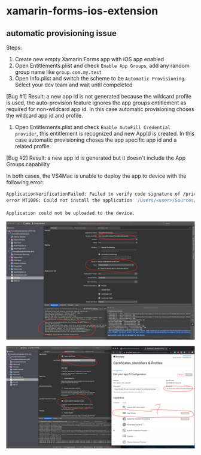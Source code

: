 # xamarin-forms-ios-extension

## automatic provisioning issue

Steps:

1. Create new empty Xamarin.Forms app with iOS app enabled
1. Open Entitlements.plist and check `Enable App Groups`, add any random group name like `group.com.my.test`
1. Open  Info.plist and switch the scheme to be `Automatic Provisioning`. Select your dev team and wait until compeleted

[Bug #1] Result: a new app id is not generated because the wildcard profile is used, the auto-provision feature ignores the app groups entitlement as required for non-wildcard app id. In this case automatic provisioning choses the wildcard app id and profile.

1. Open Entitlements.plist and check `Enable AutoFill Credential provider`, this entitlement is recognized and new AppId is created. In this case automatic provisioning choses the app specific app id and a related profile.

[Bug #2] Result: a new app id is generated but it doesn't include the App Groups capability

In both cases, the VS4Mac is unable to deploy the app to device with the following error:

```bash
ApplicationVerificationFailed: Failed to verify code signature of /private/var/installd/Library/Caches/com.apple.mobile.installd.staging/temp.DJgPAL/extracted/FormsShareExtension.iOS.app : 0xe8008016 (The executable was signed with invalid entitlements.)
error MT1006: Could not install the application '/Users/<user>/Sources/xamarin-forms-ios-extension/FormsShareExtension.iOS/bin/iPhone/Debug/device-builds/iphone10.3-13.4.1/FormsShareExtension.iOS.app' on the device '<device-name>': Your code signing/provisioning profiles are not correctly configured. Probably you have an entitlement not supported by your current provisioning profile, or your device is not part of the current provisioning profile. Please check the iOS Device Log for details (error: 0xe8008016).

Application could not be uploaded to the device.
```

![auto](ReadmeItems/vs-automatic-prov-1.png)

![auto](ReadmeItems/vs-automatic-prov-2.png)
